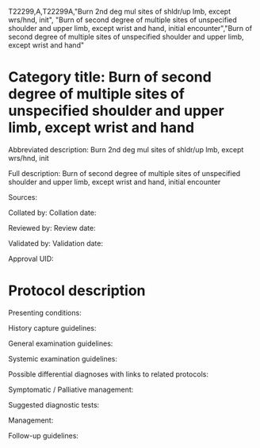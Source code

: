 T22299,A,T22299A,"Burn 2nd deg mul sites of shldr/up lmb, except wrs/hnd, init", "Burn of second degree of multiple sites of unspecified shoulder and upper limb, except wrist and hand, initial encounter","Burn of second degree of multiple sites of unspecified shoulder and upper limb, except wrist and hand"
# Category title: Burn of second degree of multiple sites of unspecified shoulder and upper limb, except wrist and hand

Abbreviated description: Burn 2nd deg mul sites of shldr/up lmb, except wrs/hnd, init

Full description: Burn of second degree of multiple sites of unspecified shoulder and upper limb, except wrist and hand, initial encounter

Sources:

Collated by:
Collation date:

Reviewed by:
Review date:

Validated by:
Validation date:

Approval UID:

# Protocol description

Presenting conditions:

History capture guidelines:

General examination guidelines:

Systemic examination guidelines:

Possible differential diagnoses with links to related protocols:

Symptomatic / Palliative management:

Suggested diagnostic tests:

Management:

Follow-up guidelines:
